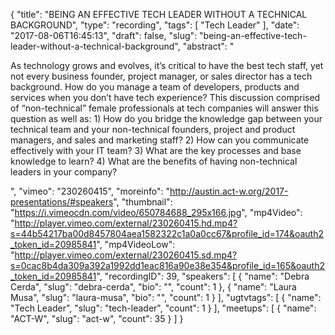 {
  "title": "BEING AN EFFECTIVE TECH LEADER WITHOUT A TECHNICAL BACKGROUND",
  "type": "recording",
  "tags": [
    "Tech Leader"
  ],
  "date": "2017-08-06T16:45:13",
  "draft": false,
  "slug": "being-an-effective-tech-leader-without-a-technical-background",
  "abstract": "<p>As technology grows and evolves, it’s critical to have the best tech staff, yet not every business founder, project manager, or sales director has a tech background. How do you manage a team of developers, products and services when you don’t have tech experience? This discussion comprised of “non-technical” female professionals at tech companies will answer this question as well as: 1) How do you bridge the knowledge gap between your technical team and your non-technical founders, project and product managers, and sales and marketing staff? 2) How can you communicate effectively with your IT team? 3) What are the key processes and base knowledge to learn? 4) What are the benefits of having non-technical leaders in your company?</p>",
  "vimeo": "230260415",
  "moreinfo": "http://austin.act-w.org/2017-presentations/#speakers",
  "thumbnail": "https://i.vimeocdn.com/video/650784688_295x166.jpg",
  "mp4Video": "http://player.vimeo.com/external/230260415.hd.mp4?s=44b54217ba00d8457804aea1582322c1a0a0cc67&profile_id=174&oauth2_token_id=20985841",
  "mp4VideoLow": "http://player.vimeo.com/external/230260415.sd.mp4?s=0cac8b4da309a392a1992dd1eac816a90e38e354&profile_id=165&oauth2_token_id=20985841",
  "recordingID": 39,
  "speakers": [
    {
      "name": "Debra Cerda",
      "slug": "debra-cerda",
      "bio": "",
      "count": 1
    },
    {
      "name": "Laura Musa",
      "slug": "laura-musa",
      "bio": "",
      "count": 1
    }
  ],
  "ugtvtags": [
    {
      "name": "Tech Leader",
      "slug": "tech-leader",
      "count": 1
    }
  ],
  "meetups": [
    {
      "name": "ACT-W",
      "slug": "act-w",
      "count": 35
    }
  ]
}